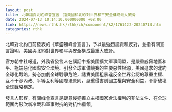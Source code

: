 ```yaml
---
layout: post
title: 北韓譴責北約峰會宣言　指美國和北約對世界和平安全構成最大威脅
date: 2024-07-13 10:14:10.000000000 +08:00
link: https://news.rthk.hk/rthk/ch/component/k2/1761422-20240713.htm
categories: rthk
---
```


北韓對北約日前發表的《華盛頓峰會宣言》，予以最強烈譴責和反對，並指有關宣言證明，美國與北約對世界和平與安全構成最重大威脅。

官方朝中社報道，外務省發言人在講話中指美國擴大軍事同盟，是嚴重威脅地區和平、極端惡化國際安全環境、引發全球軍備競賽的主要惡性根源，美國追求的北約全球化戰略，勢必加劇全球戰爭危險，譴責美國粗暴違反全世界公認的尊重主權、互不干涉內政、平等互利等國際法原則，嚴重侵害別國主權與安全利益，不斷破壞全球戰略穩定。

發言人形容，有關峰會宣言是肆意侵犯獨立主權國家合法權利的非法文件、在全球範圍內鼓吹新冷戰和軍事對抗的對抗性綱領。
